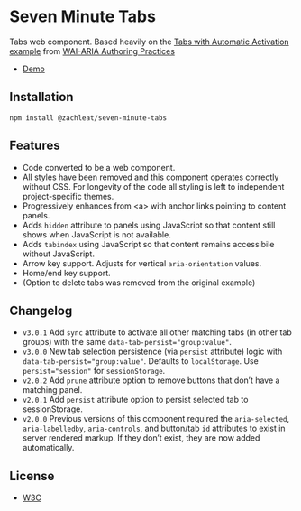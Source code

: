 # Seven Minute Tabs

Tabs web component. Based heavily on the [Tabs with Automatic Activation example](https://www.w3.org/TR/wai-aria-practices/examples/tabs/tabs-1/tabs.html) from [WAI-ARIA Authoring Practices](https://www.w3.org/TR/wai-aria-practices/#tabpanel)

* [Demo](https://zachleat.github.io/seven-minute-tabs/demo.html)

## Installation

```
npm install @zachleat/seven-minute-tabs
```

## Features

* Code converted to be a web component.
* All styles have been removed and this component operates correctly without CSS. For longevity of the code all styling is left to independent project-specific themes.
* Progressively enhances from &lt;a&gt; with anchor links pointing to content panels.
* Adds `hidden` attribute to panels using JavaScript so that content still shows when JavaScript is not available.
* Adds `tabindex` using JavaScript so that content remains accessibile without JavaScript.
* Arrow key support. Adjusts for vertical `aria-orientation` values.
* Home/end key support.
* (Option to delete tabs was removed from the original example)

## Changelog

* `v3.0.1` Add `sync` attribute to activate all other matching tabs (in other tab groups) with the same `data-tab-persist="group:value"`.
* `v3.0.0` New tab selection persistence (via `persist` attribute) logic with `data-tab-persist="group:value"`. Defaults to `localStorage`. Use `persist="session"` for `sessionStorage`.
* `v2.0.2` Add `prune` attribute option to remove buttons that don’t have a matching panel.
* `v2.0.1` Add `persist` attribute option to persist selected tab to sessionStorage.
* `v2.0.0` Previous versions of this component required the `aria-selected`, `aria-labelledby`, `aria-controls`, and button/tab `id` attributes to exist in server rendered markup. If they don’t exist, they are now added automatically.


## License

* [W3C](https://www.w3.org/Consortium/Legal/2015/copyright-software-and-document)